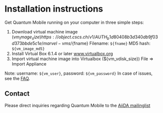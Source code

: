 # Installation instructions

Get Quantum Mobile running on your computer in three simple steps:

 1. Download virtual machine image (${vm_image_size})
    https://object.cscs.ch/v1/AUTH_b1d80408b3d340db9f03d373bbde5c1e/marvel-vms/${fname}
    Filename: `${fname}`
    MD5 hash: `${vm_image_md5}`
 2. Install Virtual Box 6.1.4 or later
    www.virtualbox.org
 3. Import virtual machine image into Virtualbox (${vm_vdisk_size})
    File => Import Appliance

Note: username: `${vm_user}`, password: `${vm_password}`
In case of issues, see the [FAQ](https://github.com/marvel-nccr/quantum-mobile/wiki/Frequently-Asked-Questions).


## Contact

Please direct inquiries regarding Quantum Mobile to the [AiiDA mailinglist](http://www.aiida.net/mailing-list/)
